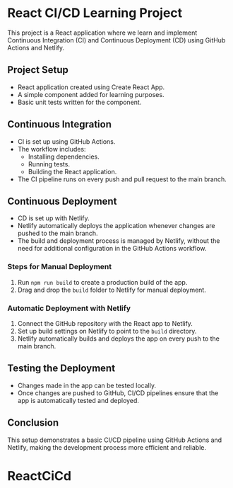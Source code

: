 # React CI/CD Learning Project

This project is a React application where we learn and implement Continuous Integration (CI) and Continuous Deployment (CD) using GitHub Actions and Netlify.

## Project Setup

- React application created using Create React App.
- A simple component added for learning purposes.
- Basic unit tests written for the component.

## Continuous Integration

- CI is set up using GitHub Actions.
- The workflow includes:
  - Installing dependencies.
  - Running tests.
  - Building the React application.
- The CI pipeline runs on every push and pull request to the main branch.

## Continuous Deployment

- CD is set up with Netlify.
- Netlify automatically deploys the application whenever changes are pushed to the main branch.
- The build and deployment process is managed by Netlify, without the need for additional configuration in the GitHub Actions workflow.

### Steps for Manual Deployment

1. Run `npm run build` to create a production build of the app.
2. Drag and drop the `build` folder to Netlify for manual deployment.

### Automatic Deployment with Netlify

1. Connect the GitHub repository with the React app to Netlify.
2. Set up build settings on Netlify to point to the `build` directory.
3. Netlify automatically builds and deploys the app on every push to the main branch.

## Testing the Deployment

- Changes made in the app can be tested locally.
- Once changes are pushed to GitHub, CI/CD pipelines ensure that the app is automatically tested and deployed.

## Conclusion

This setup demonstrates a basic CI/CD pipeline using GitHub Actions and Netlify, making the development process more efficient and reliable.
# ReactCiCd
